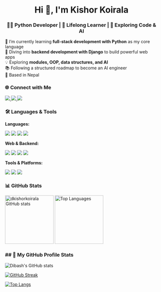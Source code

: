<h1 align="center">Hi 👋, I'm Kishor Koirala</h1>
<h3 align="center">👨‍💻 Python Developer | 🧠 Lifelong Learner | 🚀 Exploring Code & AI</h3>



🔭 I’m currently learning **full-stack development with Python** as my core language  
🌱 Diving into **backend development with Django** to build powerful web apps  
💡 Exploring **modules, OOP, data structures, and AI**  
📚 Following a structured roadmap to become an AI engineer  
📍 Based in Nepal



### 🌐 Connect with Me

<p align="left">
  <a href="https://www.linkedin.com/in/dkishorkoirala/" target="_blank">
    <img src="https://img.shields.io/badge/LinkedIn-0A66C2?style=for-the-badge&logo=linkedin&logoColor=white"/>
  </a>
  <a href="https://github.com/dkishorkoirala" target="_blank">
    <img src="https://img.shields.io/badge/GitHub-181717?style=for-the-badge&logo=github&logoColor=white"/>
  </a>
  <a href="https://x.com/dkishorkoirala" target="_blank">
    <img src="https://img.shields.io/badge/X-000000?style=for-the-badge&logo=twitter&logoColor=white"/>
  </a>
</p>



### 🛠️ Languages & Tools

**Languages:**
<p>
  <img src="https://img.shields.io/badge/Python-3776AB?style=for-the-badge&logo=python&logoColor=white"/>
  <img src="https://img.shields.io/badge/C-00599C?style=for-the-badge&logo=c&logoColor=white"/>
  <img src="https://img.shields.io/badge/C++-00599C?style=for-the-badge&logo=c%2B%2B&logoColor=white"/>
  <img src="https://img.shields.io/badge/Go-00ADD8?style=for-the-badge&logo=go&logoColor=white"/>
</p>

**Web & Backend:**
<p>
  <img src="https://img.shields.io/badge/Django-092E20?style=for-the-badge&logo=django&logoColor=white"/>
  <img src="https://img.shields.io/badge/HTML5-E34F26?style=for-the-badge&logo=html5&logoColor=white"/>
  <img src="https://img.shields.io/badge/CSS3-1572B6?style=for-the-badge&logo=css3&logoColor=white"/>
  <img src="https://img.shields.io/badge/MySQL-4479A1?style=for-the-badge&logo=mysql&logoColor=white"/>
</p>

**Tools & Platforms:**
<p>
  <img src="https://img.shields.io/badge/VS Code-007ACC?style=for-the-badge&logo=visual-studio-code&logoColor=white"/>
  <img src="https://img.shields.io/badge/Git-F05032?style=for-the-badge&logo=git&logoColor=white"/>
  <img src="https://img.shields.io/badge/GitHub-181717?style=for-the-badge&logo=github&logoColor=white"/>
</p>



### 📊 GitHub Stats

<p align="left">
  <img src="https://github-readme-stats.vercel.app/api?username=dkishorkoirala&show_icons=true&theme=radical" alt="dkishorkoirala GitHub stats" height="160px"/>
  <img src="https://github-readme-stats.vercel.app/api/top-langs/?username=dkishorkoirala&layout=compact&theme=radical" alt="Top Languages" height="160px"/>
</p>



### ## 🏅 My GitHub Profile Stats

![Dibash's GitHub stats](https://github-readme-stats.vercel.app/api?username=dkishorkoirala&show_icons=true&theme=onedark)

[![GitHub Streak](https://streak-stats.demolab.com?user=dkishorkoirala&theme=onedark&hide_border=true)](https://git.io/streak-stats)

[![Top Langs](https://github-readme-stats.vercel.app/api/top-langs/?username=dkishorkoirala&layout=compact&theme=onedark)](https://github.com/anuraghazra/github-readme-stats)


